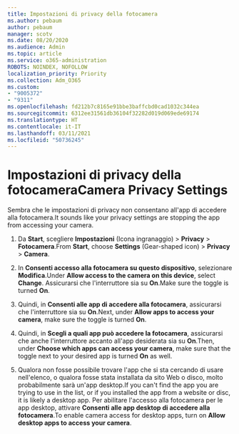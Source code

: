 ```yaml
---
title: Impostazioni di privacy della fotocamera
ms.author: pebaum
author: pebaum
manager: scotv
ms.date: 08/20/2020
ms.audience: Admin
ms.topic: article
ms.service: o365-administration
ROBOTS: NOINDEX, NOFOLLOW
localization_priority: Priority
ms.collection: Adm_O365
ms.custom:
- "9005372"
- "9311"
ms.openlocfilehash: fd212b7c8165e91bbe3baffcbd0cad1032c344ea
ms.sourcegitcommit: 6312ee31561db36104f32282d019d069ede69174
ms.translationtype: HT
ms.contentlocale: it-IT
ms.lasthandoff: 03/11/2021
ms.locfileid: "50736245"
---
```

# <a name="camera-privacy-settings"></a><span data-ttu-id="643b8-102">Impostazioni di privacy della fotocamera</span><span class="sxs-lookup"><span data-stu-id="643b8-102">Camera Privacy Settings</span></span>

<span data-ttu-id="643b8-103">Sembra che le impostazioni di privacy non consentano all'app di accedere alla fotocamera.</span><span class="sxs-lookup"><span data-stu-id="643b8-103">It sounds like your privacy settings are stopping the app from accessing your camera.</span></span>

1.  <span data-ttu-id="643b8-104">Da **Start**, scegliere **Impostazioni** (Icona ingranaggio) > **Privacy** > **Fotocamera**.</span><span class="sxs-lookup"><span data-stu-id="643b8-104">From **Start**, choose **Settings** (Gear-shaped icon) > **Privacy** > **Camera**.</span></span>

2.  <span data-ttu-id="643b8-105">In **Consenti accesso alla fotocamera su questo dispositivo**, selezionare **Modifica**.</span><span class="sxs-lookup"><span data-stu-id="643b8-105">Under **Allow access to the camera on this device**, select **Change**.</span></span> <span data-ttu-id="643b8-106">Assicurarsi che l'interruttore sia su **On**.</span><span class="sxs-lookup"><span data-stu-id="643b8-106">Make sure the toggle is turned **On**.</span></span>

3.  <span data-ttu-id="643b8-107">Quindi, in **Consenti alle app di accedere alla fotocamera**, assicurarsi che l'interruttore sia su **On**.</span><span class="sxs-lookup"><span data-stu-id="643b8-107">Next, under **Allow apps to access your camera**, make sure the toggle is turned **On**.</span></span>

4.  <span data-ttu-id="643b8-108">Quindi, in **Scegli a quali app può accedere la fotocamera**, assicurarsi che anche l'interruttore accanto all'app desiderata sia su **On**.</span><span class="sxs-lookup"><span data-stu-id="643b8-108">Then, under **Choose which apps can access your camera**, make sure that the toggle next to your desired app is turned **On** as well.</span></span>

5.  <span data-ttu-id="643b8-109">Qualora non fosse possibile trovare l'app che si sta cercando di usare nell'elenco, o qualora fosse stata installata da sito Web o disco, molto probabilmente sarà un'app desktop.</span><span class="sxs-lookup"><span data-stu-id="643b8-109">If you can't find the app you are trying to use in the list, or if you installed the app from a website or disc, it is likely a desktop app.</span></span> <span data-ttu-id="643b8-110">Per abilitare l'accesso alla fotocamera per le app desktop, attivare **Consenti alle app desktop di accedere alla fotocamera**.</span><span class="sxs-lookup"><span data-stu-id="643b8-110">To enable camera access for desktop apps, turn on **Allow desktop apps to access your camera**.</span></span>